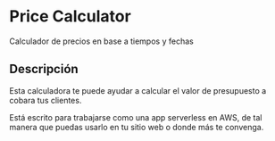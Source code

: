 # Price Calculator

Calculador de precios en base a tiempos y fechas

## Descripción

Esta calculadora te puede ayudar a calcular el valor de presupuesto a cobara tus clientes.

Está escrito para trabajarse como una app serverless en AWS, de tal manera que puedas usarlo en tu
sitio web o donde más te convenga.
